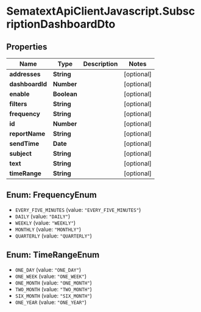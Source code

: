 # SematextApiClientJavascript.SubscriptionDashboardDto

## Properties

| Name            | Type        | Description | Notes      |
| --------------- | ----------- | ----------- | ---------- |
| **addresses**   | **String**  |             | [optional] |
| **dashboardId** | **Number**  |             | [optional] |
| **enable**      | **Boolean** |             | [optional] |
| **filters**     | **String**  |             | [optional] |
| **frequency**   | **String**  |             | [optional] |
| **id**          | **Number**  |             | [optional] |
| **reportName**  | **String**  |             | [optional] |
| **sendTime**    | **Date**    |             | [optional] |
| **subject**     | **String**  |             | [optional] |
| **text**        | **String**  |             | [optional] |
| **timeRange**   | **String**  |             | [optional] |

<a name="FrequencyEnum"></a>

## Enum: FrequencyEnum

- `EVERY_FIVE_MINUTES` (value: `"EVERY_FIVE_MINUTES"`)
- `DAILY` (value: `"DAILY"`)
- `WEEKLY` (value: `"WEEKLY"`)
- `MONTHLY` (value: `"MONTHLY"`)
- `QUARTERLY` (value: `"QUARTERLY"`)

<a name="TimeRangeEnum"></a>

## Enum: TimeRangeEnum

- `ONE_DAY` (value: `"ONE_DAY"`)
- `ONE_WEEK` (value: `"ONE_WEEK"`)
- `ONE_MONTH` (value: `"ONE_MONTH"`)
- `TWO_MONTH` (value: `"TWO_MONTH"`)
- `SIX_MONTH` (value: `"SIX_MONTH"`)
- `ONE_YEAR` (value: `"ONE_YEAR"`)
